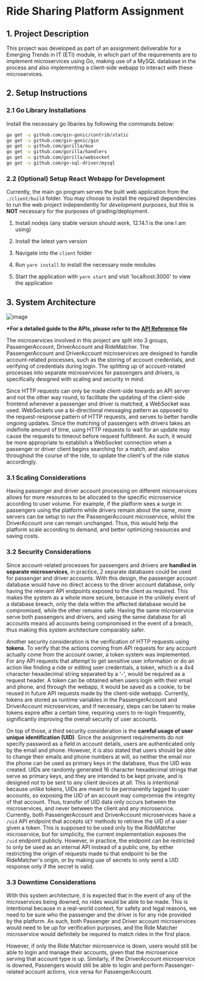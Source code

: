 # Ride Sharing Platform Assignment

## 1. Project Description

This project was developed as part of an assignment deliverable for a Emerging Trends in IT (ETI) module, in which part of the requirements are to implement microservices using Go, making use of a MySQL database in the process and also implementing a client-side webapp to interact with these microservices.

## 2. Setup Instructions

### 2.1 Go Library Installations

Install the necessary go libaries by following the commands below:

```sh
go get -u github.com/gin-gonic/contrib/static
go get -u github.com/gin-gonic/gin
go get -u github.com/gorilla/mux
go get -u github.com/gorilla/handlers
go get -u github.com/gorilla/websocket
go get -u github.com/go-sql-driver/mysql
```

### 2.2 (Optional) Setup React Webapp for Development

Currently, the main go program serves the built web application from the `./client/build` folder. You may choose to install the required dependencies to run the web project independently for _development purposes_, but this is **NOT** necessary for the purposes of grading/deployment.

1. Install nodejs (any stable version should work, 12.14.1 is the one I am using)

2. Install the latest yarn version

3. Navigate into the `client` folder

4. Run `yarn install` to install the necessary node modules

5. Start the application with `yarn start` and visit 'localhost:3000' to view the application

## 3. System Architecture

![image](https://user-images.githubusercontent.com/33172738/144379107-3f29a757-998d-4670-9b45-ad960bbc4729.png)

**\*For a detailed guide to the APIs, please refer to the [API Reference](./API_Reference.md) file**

The microservices involved in this project are split into 3 groups, PassengerAccount, DriverAccount and RideMatcher. The PassengerAccount and DriverAccount microservices are designed to handle account-related processes, such as the storing of account credentials, and verifying of credentials during login. The splitting up of account-related processes into separate microservices for passengers and drivers, is specifically designed with scaling and security in mind.

Since HTTP requests can only be made client-side towards an API server and not the other way round, to facilitate the updating of the client-side frontend whenever a passenger and driver is matched, a WebSocket was used. WebSockets use a bi-directional messaging pattern as opposed to the request-response pattern of HTTP requests, and serves to better handle ongoing updates. Since the matching of passengers with drivers takes an indefinite amount of time, using HTTP requests to wait for an update may cause the requests to timeout before request fulfillment. As such, it would be more appropriate to establish a WebSocket connection when a passenger or driver client begins searching for a match, and also throughout the course of the ride, to update the client's of the ride status accordingly.

### 3.1 Scaling Considerations

Having passenger and driver account processing on different microservices allows for more resources to be allocated to the specific microservice according to user volume. For example, if the platform sees a surge in passengers using the platform while drivers remain about the same, more servers can be setup to run the PassengerAccount microservice, whilst the DriverAccount one can remain unchanged. Thus, this would help the platform scale according to demand, and better optimizing resources and saving costs.

### 3.2 Security Considerations

Since account-related processes for passengers and drivers are **handled in separate microservices**, in practice, 2 separate databases could be used for passenger and driver accounts. With this design, the passenger account database would have no direct access to the driver account database, only having the relevant API endpoints exposed to the client as required. This makes the system as a whole more secure, because in the unlikely event of a database breach, only the data within the affected database would be compromised, while the other remains safe. Having the same microservice serve both passengers and drivers, and using the same database for all accounts means all accounts being compromised in the event of a breach, thus making this system architecture comparably safer.

Another security consideration is the verification of HTTP requests using **tokens**. To verify that the actions coming from API requests for any account actually come from the account owner, a token system was implemented. For any API requests that attempt to get sensitive user information or do an action like finding a ride or editing user credentials, a token, which is a 4x4 character hexadecimal string separated by a '-', would be required as a request header. A token can be obtained when users login with their email and phone, and through the webapp, it would be saved as a cookie, to be reused in future API requests made by the client-side webapp. Currently, tokens are stored as runtime variables in the PassengerAccount and DriverAccount microservices, and if necessary, steps can be taken to make tokens expire after a certain time, requiring users to re-login frequently, significantly improving the overall security of user accounts.

On top of those, a third security consideration is the **careful usage of user unique identification (UID)**. Since the assignment requirements do not specify password as a field in account details, users are authenticated only by the email and phone. However, it is also stated that users should be able to change their emails and phone numbers at will, so neither the email nor the phone can be used as primary keys in the database, thus the UID was created. UIDs are randomly generated 16 character hexadecimal strings that serve as primary keys, and they are intended to be kept private, and is designed not to be sent to any client devices at all. This is intentional because unlike tokens, UIDs are meant to be permanently tagged to user accounts, so exposing the UID of an account may compromise the integrity of that account. Thus, transfer of UID data only occurs between the microservices, and never between the client and any microservice. Currently, both PassengerAccount and DriverAccount microservices have a `/uid` API endpoint that accepts `GET` methods to retrieve the UID of a user given a token. This is supposed to be used only by the RideMatcher microservice, but for simplicity, the current implementation exposes the `/uid` endpoint publicly. However, in practice, the endpoint can be restricted to only be used as an internal API instead of a public one, by either restricting the origin of requests made to that endpoint to be the RideMatcher's origin, or by making use of secrets to only send a UID response only if the secret is valid.

### 3.3 Downtime Considerations

With this system architecture, it is expected that in the event of any of the microservices being downed, no rides would be able to be made. This is intentional because in a real-world context, for safety and legal reasons, we need to be sure who the passenger and the driver is for any ride provided by the platform. As such, both Passenger and Driver account microservices would need to be up for verification purposes, and the Ride Matcher microservice would definitely be required to match rides in the first place.

However, if only the Ride Matcher microservice is down, users would still be able to login and manage their accounts, given that the microservice serving that account type is up. Similarly, if the DriverAccount microservice is downed, Passengers would still be able to login and perform Passenger-related account actions, vice versa for PassengerAccount.
